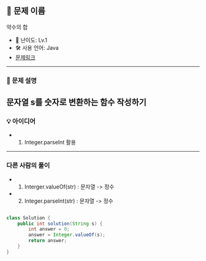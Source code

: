 ## 📘 문제 이름
약수의 합

- 🧩 난이도: Lv.1
- 🛠 사용 언어: Java
- [문제링크](https://school.programmers.co.kr/learn/courses/30/lessons/12925)

---

### 🧠 문제 설명
문자열 s를 숫자로 변환하는 함수 작성하기
---

### 💡 아이디어
- 1. Integer.parseInt 활용


---

### 다른 사람의 풀이

- 1. Interger.valueOf(str) : 문자열 -> 정수
- 2. Integer.parseInt(str) : 문자열 -> 정수
```java

class Solution {
    public int solution(String s) {
        int answer = 0;
        answer = Integer.valueOf(s);
        return answer;
    }
}
```
